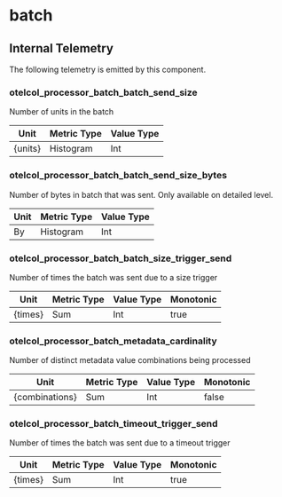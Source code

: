 [comment]: <> (Code generated by mdatagen. DO NOT EDIT.)

# batch

## Internal Telemetry

The following telemetry is emitted by this component.

### otelcol_processor_batch_batch_send_size

Number of units in the batch

| Unit | Metric Type | Value Type |
| ---- | ----------- | ---------- |
| {units} | Histogram | Int |

### otelcol_processor_batch_batch_send_size_bytes

Number of bytes in batch that was sent. Only available on detailed level.

| Unit | Metric Type | Value Type |
| ---- | ----------- | ---------- |
| By | Histogram | Int |

### otelcol_processor_batch_batch_size_trigger_send

Number of times the batch was sent due to a size trigger

| Unit | Metric Type | Value Type | Monotonic |
| ---- | ----------- | ---------- | --------- |
| {times} | Sum | Int | true |

### otelcol_processor_batch_metadata_cardinality

Number of distinct metadata value combinations being processed

| Unit | Metric Type | Value Type | Monotonic |
| ---- | ----------- | ---------- | --------- |
| {combinations} | Sum | Int | false |

### otelcol_processor_batch_timeout_trigger_send

Number of times the batch was sent due to a timeout trigger

| Unit | Metric Type | Value Type | Monotonic |
| ---- | ----------- | ---------- | --------- |
| {times} | Sum | Int | true |

